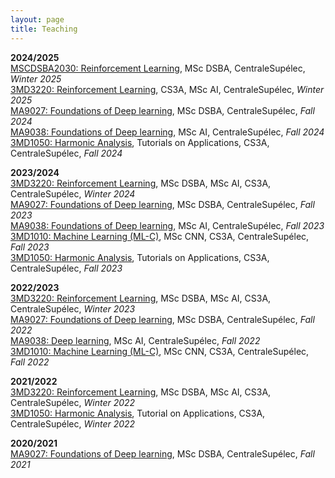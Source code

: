 ```yaml
---
layout: page
title: Teaching
---
```


**2024/2025**  
<a href="https://centralesupelec.edunao.com/course/view.php?id=9543" target="_blank">MSCDSBA2030: Reinforcement Learning</a>, MSc DSBA, CentraleSupélec, *Winter 2025*  
<a href="https://centralesupelec.edunao.com/course/view.php?id=8301" target="_blank">3MD3220: Reinforcement Learning</a>, CS3A, MSc AI, CentraleSupélec, *Winter 2025*   
<a href="https://centralesupelec.edunao.com/course/view.php?id=8968" target="_blank">MA9027: Foundations of Deep learning</a>, MSc DSBA, CentraleSupélec, *Fall 2024*   
<a href="https://centralesupelec.edunao.com/course/view.php?id=9091" target="_blank">MA9038: Foundations of Deep learning</a>, MSc AI, CentraleSupélec, *Fall 2024*   
<a href="https://centralesupelec.edunao.com/course/view.php?id=8326" target="_blank">3MD1050: Harmonic Analysis</a>, Tutorials on Applications, CS3A, CentraleSupélec, *Fall 2024* 

**2023/2024**  
<a href="https://centralesupelec.edunao.com/course/view.php?id=7005" target="_blank">3MD3220: Reinforcement Learning</a>, MSc DSBA, MSc AI, CS3A, CentraleSupélec, *Winter 2024*  
<a href="https://centralesupelec.edunao.com/course/view.php?id=7535" target="_blank">MA9027: Foundations of Deep learning</a>, MSc DSBA, CentraleSupélec, *Fall 2023*   
<a href="https://centralesupelec.edunao.com/course/view.php?id=7125" target="_blank">MA9038: Foundations of Deep learning</a>, MSc AI, CentraleSupélec, *Fall 2023*   
<a href="https://centralesupelec.edunao.com/course/view.php?id=7806" target="_blank">3MD1010: Machine Learning (ML-C)</a>, MSc CNN, CS3A, CentraleSupélec, *Fall 2023*  
<a href="https://centralesupelec.edunao.com/course/view.php?id=6849" target="_blank">3MD1050: Harmonic Analysis</a>, Tutorials on Applications, CS3A, CentraleSupélec, *Fall 2023* 

**2022/2023**  
<a href="https://centralesupelec.edunao.com/course/view.php?id=6211" target="_blank">3MD3220: Reinforcement Learning</a>, MSc DSBA, MSc AI, CS3A, CentraleSupélec, *Winter 2023*  
<a href="https://centralesupelec.edunao.com/course/view.php?id=6101" target="_blank">MA9027: Foundations of Deep learning</a>, MSc DSBA, CentraleSupélec, *Fall 2022*   
<a href="https://centralesupelec.edunao.com/course/view.php?id=5746" target="_blank">MA9038: Deep learning</a>, MSc AI, CentraleSupélec, *Fall 2022*   
<a href="https://centralesupelec.edunao.com/course/view.php?id=6186" target="_blank">3MD1010: Machine Learning (ML-C)</a>, MSc CNN, CS3A, CentraleSupélec, *Fall 2022* 

**2021/2022**  
<a href="https://centralesupelec.edunao.com/course/view.php?id=3753" target="_blank">3MD3220: Reinforcement Learning</a>, MSc DSBA, MSc AI, CS3A, CentraleSupélec, *Winter 2022*  
<a href="https://centralesupelec.edunao.com/course/view.php?id=3728" target="_blank">3MD1050: Harmonic Analysis</a>, Tutorial on Applications, CS3A, CentraleSupélec, *Winter 2022*  

**2020/2021**  
<a href="https://centralesupelec.edunao.com/course/view.php?id=4042" target="_blank">MA9027: Foundations of Deep learning</a>, MSc DSBA, CentraleSupélec, *Fall 2021*
